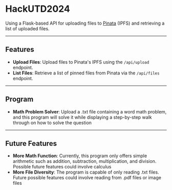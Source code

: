 # HackUTD2024
Using a Flask-based API for uploading files to [Pinata](https://www.pinata.cloud/) (IPFS) and retrieving a list of uploaded files.

---

## Features
- **Upload Files**: Upload files to Pinata's IPFS using the `/api/upload` endpoint.
- **List Files**: Retrieve a list of pinned files from Pinata via the `/api/files` endpoint.

---
## Program
- **Math Problem Solver**: Upload a .txt file containing a word math problem, and this program will solve it while displaying a step-by-step walk through on how to solve the question

---
## Future Features
- **More Math Function**: Currently, this program only offers simple arithmetic such as addition, subtraction, multiplication, and division. Possible future features could involve calculus
- **More File Diversity**: The program is capable of only reading .txt files. Future possible features could involve reading from .pdf files or image files